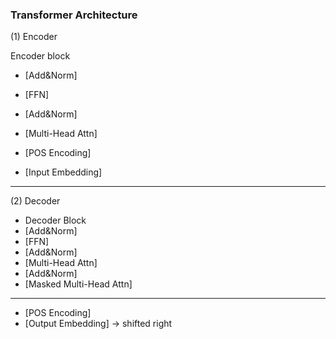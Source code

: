 ### Transformer Architecture

(1) Encoder

Encoder block
- [Add&Norm]
- [FFN]
- [Add&Norm]
- [Multi-Head Attn]

- [POS Encoding]
- [Input Embedding]

---
(2) Decoder
- Decoder Block
- [Add&Norm]
- [FFN]
- [Add&Norm]
- [Multi-Head Attn]
- [Add&Norm]
- [Masked Multi-Head Attn]
---
- [POS Encoding]
- [Output Embedding] -> shifted right
